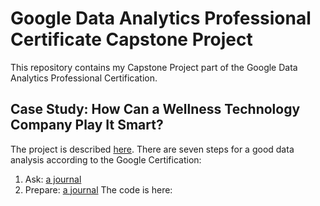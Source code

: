 # Google Data Analytics Professional Certificate Capstone Project

This repository contains my Capstone Project part of the Google Data Analytics Professional Certification.

## Case Study: How Can a Wellness Technology Company Play It Smart?
The project is described [here](docs/intro.md).
There are seven steps for a good data analysis according to the Google Certification:
 1. Ask: [a journal](docs/ask.md)
 2. Prepare: [a journal](docs/prepare.md) 
The code is here:
